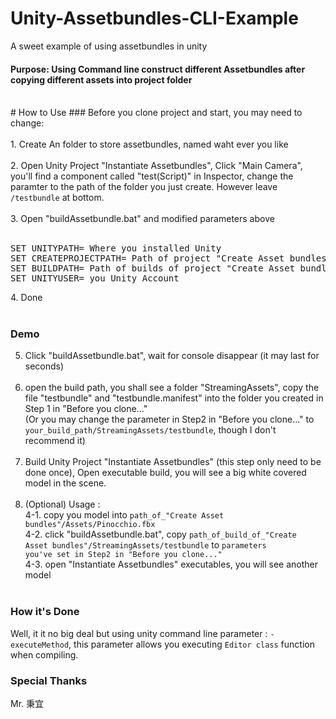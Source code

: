 # Unity-Assetbundles-CLI-Example
A sweet example of using assetbundles in unity

#### Purpose: Using Command line construct different Assetbundles after copying different assets into project folder
<br />
# How to Use
### Before you clone project and start, you may need to change:<br /><br />
1. Create An folder to store assetbundles, named waht ever you like<br /><br />
2. Open Unity Project "Instantiate Assetbundles", Click "Main Camera", you'll find a component called "test(Script)" in Inspector,
change the paramter to the path of the folder you just create. However leave <code>/testbundle</code> at bottom.<br /><br />
3. Open "buildAssetbundle.bat" and modified parameters above<br /><br />
<pre>
SET UNITYPATH= Where you installed Unity
SET CREATEPROJECTPATH= Path of project "Create Asset bundles"
SET BUILDPATH= Path of builds of project "Create Asset bundles"
SET UNITYUSER= you Unity Account
</pre>
4. Done <br /><br />

### Demo
5. Click "buildAssetbundle.bat", wait for console disappear (it may last for seconds)<br /><br />
6. open the build path, you shall see a folder "StreamingAssets", copy the file "testbundle" and "testbundle.manifest" into the folder you created in Step 1 in "Before you clone..."<br />(Or you may change the parameter in Step2 in "Before you clone..." to <code>your_build_path/StreamingAssets/testbundle</code>, though I don't recommend it)<br /><br />
7. Build Unity Project "Instantiate Assetbundles" (this step only need to be done once), Open executable build, you will see a big white covered model in the scene. <br /><br />
8. (Optional) Usage : <br />
  4-1. copy you model into <code>path_of_"Create Asset bundles"/Assets/Pinocchio.fbx</code><br />
  4-2. click "buildAssetbundle.bat", copy <code>path_of_build_of_"Create Asset bundles"/StreamingAssets/testbundle</code> to <code>parameters you've set in Step2 in "Before you clone..."</code><br />
  4-3.  open "Instantiate Assetbundles" executables, you will see another model<br /><br />

### How it's Done
Well, it it no big deal but using unity command line parameter : <code>-executeMethod</code>, this parameter allows you executing <code>Editor class</code> function when compiling.

### Special Thanks
Mr. 秉宜
